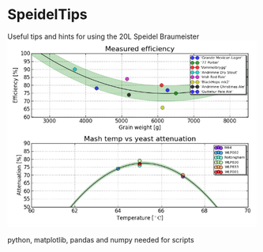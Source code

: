 SpeidelTips
===========

Useful tips and hints for using the 20L Speidel Braumeister
![ScreenShot](all.png)

python, matplotlib, pandas and numpy needed for scripts
